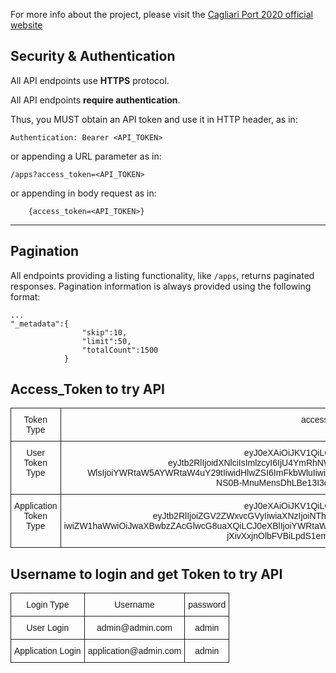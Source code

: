 [comment]: # (TODO rimuovi cport e metti link di CMC)
For more info about the project, please visit the [Cagliari Port 2020 official website](http://cp2020.crs4.it)

Security & Authentication
-------------------------
All API endpoints use **HTTPS** protocol.

All API endpoints **require authentication**.



Thus, you MUST obtain an API token and use it in HTTP header, as in:

    Authentication: Bearer <API_TOKEN>

or appending a URL parameter as in:

    /apps?access_token=<API_TOKEN>

or appending in body request as in:

        {access_token=<API_TOKEN>}

***

Pagination
-------------------------

All endpoints providing a listing functionality, like `/apps`, returns paginated responses.
Pagination information is always provided using the following format:

    ...
    "_metadata":{
                    "skip":10,
                    "limit":50,
                    "totalCount":1500
                }


Access_Token to try API
-----------------------

<style type="text/css">
.tg  {border-collapse:collapse;border-spacing:0;}
.tg td{font-family:Arial, sans-serif;font-size:14px;padding:10px 5px;border-style:solid;border-width:1px;overflow:hidden;word-break:normal;}
.tg th{font-family:Arial, sans-serif;font-size:14px;font-weight:normal;padding:10px 5px;border-style:solid;border-width:1px;overflow:hidden;word-break:normal;}
.tg .tg-baqh{text-align:center;vertical-align:top}
</style>
<table class="tg">
  <tr>
    <th class="tg-baqh">Token Type</th>
    <th class="tg-baqh">access_token</th>
  </tr>
  <tr>
    <td class="tg-baqh">User Token Type</td>
    <td class="tg-baqh">eyJ0eXAiOiJKV1QiLCJhbGciOiJIUzI1NiJ9.<br>eyJtb2RlIjoidXNlciIsImlzcyI6IjU4YmRhNWMxMzk1YTNkMjdhYmVjMzQ5YiIsImVtY<br>WlsIjoiYWRtaW5AYWRtaW4uY29tIiwidHlwZSI6ImFkbWluIiwiZW5hYmxlZCI6dHJ1ZSwiZXhwIjoxNDkwMDE3MDcyNDY4fQ.<br>NS0B-MnuMensDhLBe13I3dxzKWvqQeKQ5Z49cqmIeXs</td>
  </tr>
  <tr>
    <td class="tg-baqh">Application Token Type</td>
    <td class="tg-baqh">eyJ0eXAiOiJKV1QiLCJhbGciOiJIUzI1NiJ9.<br>eyJtb2RlIjoiZGV2ZWxvcGVyIiwiaXNzIjoiNThjNmQyNGMxMWFmMTA4MWY2OTYwZTE3I<br>iwiZW1haWwiOiJwaXBwbzZAcGlwcG8uaXQiLCJ0eXBlIjoiYWRtaW5BcHAiLCJlbmFibGVkIjp0cnVlLCJleHAiOjE0OTAwMjk3NzMwNzh9.<br>jXivXxjnOlbFVBiLpdS1em2__EvS08Ms4pf5jtVz9Mo</td>
  </tr>
</table>

Username to login and get Token to try API
------------------------------------------------

<style type="text/css">
.tg  {border-collapse:collapse;border-spacing:0;}
.tg td{font-family:Arial, sans-serif;font-size:14px;padding:10px 5px;border-style:solid;border-width:1px;overflow:hidden;word-break:normal;}
.tg th{font-family:Arial, sans-serif;font-size:14px;font-weight:normal;padding:10px 5px;border-style:solid;border-width:1px;overflow:hidden;word-break:normal;}
.tg .tg-baqh{text-align:center;vertical-align:top}
</style>
<table class="tg">
  <tr>
    <th class="tg-baqh">Login Type</th>
    <th class="tg-baqh">Username</th>
    <th class="tg-baqh">password</th>
  </tr>
  <tr>
    <td class="tg-baqh">User Login</td>
    <td class="tg-baqh">admin@admin.com</td>
    <td class="tg-baqh">admin</td>
  </tr>
  <tr>
    <td class="tg-baqh">Application Login</td>
        <td class="tg-baqh">application@admin.com</td>
        <td class="tg-baqh">admin</td>
  </tr>
</table>